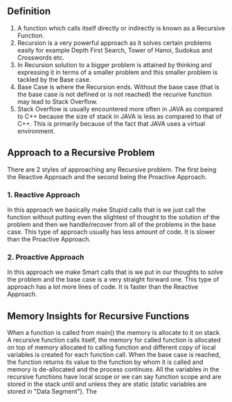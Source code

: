 ## Definition
1. A function which calls itself directly or indirectly is known as a Recursive Function.</br>
2. Recursion is a very powerful approach as it solves certain problems easily for example Depth First Search, Tower of Hanoi, Sudokus and Crosswords etc.</br>
3. In Recursion solution to a bigger problem is attained by thinking and expressing it in terms of a smaller problem and this smaller problem is tackled by the Base case.</br>
4. Base Case is where the Recursion ends. Without the base case (that is the base case is not defined or is not reached) the recurive function may lead to Stack Overflow.</br>
5. Stack Overflow is usually encountered more often in JAVA as compared to C++ because the size of stack in JAVA is less as compared to that of C++. This is primarily because of the fact that JAVA uses a virtual environment.</br>
## Approach to a Recursive Problem
There are 2 styles of approaching any Recursive problem. The first being the Reactive Approach and the second being the Proactive Approach.</br>
### 1. Reactive Approach</br>
In this approach we basically make Stupid calls that is we just call the function without putting even the slightest of thought to the solution of the problem and then we handle/recover from all of the problems in the base case. This type of approach usually has less amount of code. It is slower than the Proactive Approach.</br>
### 2. Proactive Approach</br>
In this approach we make Smart calls that is we put in our thoughts to solve the problem and the base case is a very straight forward one. This type of approach has a lot more lines of code. It is faster than the Reactive Approach.</br>
## Memory Insights for Recursive Functions</br>
When a function is called from main() the memory is allocate to it on stack. A recursive function calls itself, the memory for called function is allocated on top of memory allocated to calling function and different copy of local variables is created for each function call. When the base case is reached, the function returns its value to the function by whom it is called and memory is de-allocated and the process continues. All the variables in the recursive functions have local scope or we can say function scope and are stored in the stack until and unless they are static (static variables are stored in "Data Segment"). The 

